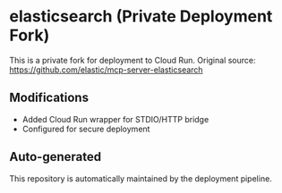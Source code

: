 # elasticsearch (Private Deployment Fork)

This is a private fork for deployment to Cloud Run.
Original source: https://github.com/elastic/mcp-server-elasticsearch

## Modifications
- Added Cloud Run wrapper for STDIO/HTTP bridge
- Configured for secure deployment

## Auto-generated
This repository is automatically maintained by the deployment pipeline.
